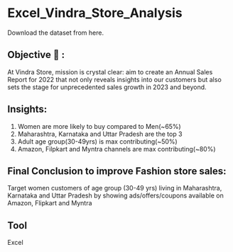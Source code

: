 # Excel_Vindra_Store_Analysis
Download the dataset from here.

## Objective 🎯 :
At Vindra Store, mission is crystal clear: aim to create an Annual Sales Report for 2022 that not only reveals insights into our customers but also sets the stage for unprecedented sales growth in 2023 and beyond.

## Insights:
1. Women are more likely to buy compared to Men(~65%)
2. Maharashtra, Karnataka and Uttar Pradesh are the top 3
3. Adult age group(30-49yrs) is max contributing(~50%)
4. Amazon, Filpkart and Myntra channels are max contributing(~80%)

## Final Conclusion to improve Fashion store sales:
Target women customers of age group (30-49 yrs) living in Maharashtra, Karnataka and Uttar Pradesh by showing ads/offers/coupons available on Amazon, Flipkart and Myntra

## Tool
Excel


